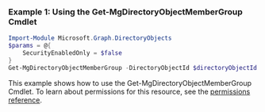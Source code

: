 ### Example 1: Using the Get-MgDirectoryObjectMemberGroup Cmdlet
```powershell
Import-Module Microsoft.Graph.DirectoryObjects
$params = @{
	SecurityEnabledOnly = $false
}
Get-MgDirectoryObjectMemberGroup -DirectoryObjectId $directoryObjectId -BodyParameter $params
```
This example shows how to use the Get-MgDirectoryObjectMemberGroup Cmdlet.
To learn about permissions for this resource, see the [permissions reference](/graph/permissions-reference).
